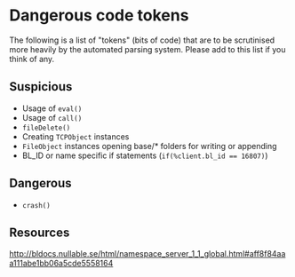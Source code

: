 # Dangerous code tokens

The following is a list of "tokens" (bits of code) that are to be scrutinised more heavily by the automated parsing system.
Please add to this list if you think of any.

## Suspicious

 * Usage of `eval()`
 * Usage of `call()`
 * `fileDelete()`
 * Creating `TCPObject` instances
 * `FileObject` instances opening base/* folders for writing or appending
 * BL_ID or name specific if statements (`if(%client.bl_id == 16807)`)

## Dangerous

 * `crash()`

## Resources

http://bldocs.nullable.se/html/namespace_server_1_1_global.html#aff8f84aaa111abe1bb06a5cde5558164
